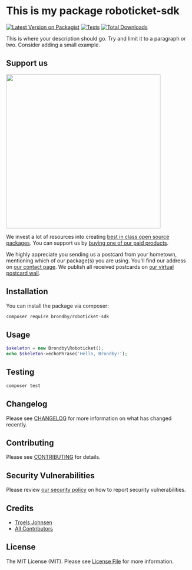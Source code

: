 # This is my package roboticket-sdk

[![Latest Version on Packagist](https://img.shields.io/packagist/v/brondby/roboticket-sdk.svg?style=flat-square)](https://packagist.org/packages/brondby/roboticket-sdk)
[![Tests](https://img.shields.io/github/actions/workflow/status/brondby/roboticket-sdk/run-tests.yml?branch=main&label=tests&style=flat-square)](https://github.com/brondby/roboticket-sdk/actions/workflows/run-tests.yml)
[![Total Downloads](https://img.shields.io/packagist/dt/brondby/roboticket-sdk.svg?style=flat-square)](https://packagist.org/packages/brondby/roboticket-sdk)

This is where your description should go. Try and limit it to a paragraph or two. Consider adding a small example.

## Support us

[<img src="https://github-ads.s3.eu-central-1.amazonaws.com/roboticket-sdk.jpg?t=1" width="419px" />](https://spatie.be/github-ad-click/roboticket-sdk)

We invest a lot of resources into creating [best in class open source packages](https://spatie.be/open-source). You can support us by [buying one of our paid products](https://spatie.be/open-source/support-us).

We highly appreciate you sending us a postcard from your hometown, mentioning which of our package(s) you are using. You'll find our address on [our contact page](https://spatie.be/about-us). We publish all received postcards on [our virtual postcard wall](https://spatie.be/open-source/postcards).

## Installation

You can install the package via composer:

```bash
composer require brondby/roboticket-sdk
```

## Usage

```php
$skeleton = new Brondby\Roboticket();
echo $skeleton->echoPhrase('Hello, Brondby!');
```

## Testing

```bash
composer test
```

## Changelog

Please see [CHANGELOG](CHANGELOG.md) for more information on what has changed recently.

## Contributing

Please see [CONTRIBUTING](https://github.com/spatie/.github/blob/main/CONTRIBUTING.md) for details.

## Security Vulnerabilities

Please review [our security policy](../../security/policy) on how to report security vulnerabilities.

## Credits

- [Troels Johnsen](https://github.com/carnevalle)
- [All Contributors](../../contributors)

## License

The MIT License (MIT). Please see [License File](LICENSE.md) for more information.
